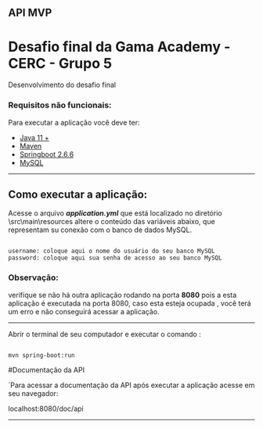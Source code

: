  API MVP
-----

 # Desafio final da Gama Academy - CERC - Grupo 5

Desenvolvimento do desafio final


### Requisitos não funcionais:

Para executar a aplicação você deve ter:

- [Java 11 +](https://www.oracle.com/java/technologies/downloads/)
- [Maven](https://maven.apache.org/download.cgi)
- [Springboot 2.6.6](https://start.spring.io/)
- [MySQL](https://www.mysql.com/)
___

## Como executar a aplicação:

Acesse o arquivo  ***application.yml***  que está localizado no diretório \src\main\resources
altere o conteúdo das variáveis abaixo, que representam su conexão com o banco de dados MySQL.

````

username: coloque aqui o nome do usuário do seu banco MySQL
password: coloque aqui sua senha de acesso ao seu banco MySQL

````
 

### Observação: 
verifique se não há outra aplicação rodando na porta **8080** pois a esta aplicação é executada na porta  8080, caso esta esteja ocupada , você  terá um erro e não conseguirá acessar a aplicação.

----

Abrir o terminal de seu computador  e executar o comando :  

````

mvn spring-boot:run

````

#Documentação da API

´Para acessar a documentação da API após executar a aplicação acesse em seu navegador: 

localhost:8080/doc/api


____
